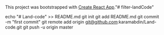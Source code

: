 This project was bootstrapped with [Create React App](https://github.com/facebookincubator/create-react-app)."# filter-landCode" 



echo "# Land-code" >> README.md
git init
git add README.md
git commit -m "first commit"
git remote add origin git@github.com:karamabdin/Land-code.git
git push -u origin master